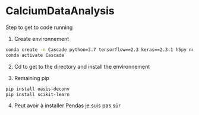 # CalciumDataAnalysis

Step to get to code running

1. Create environnement

```bash
conda create -n Cascade python=3.7 tensorflow==2.3 keras==2.3.1 h5py numpy scipy matplotlib seaborn ruamel.yaml spyder
conda activate Cascade
```

2. Cd to get to the directory and install the environnement

3. Remaining pip 

```bash
pip install oasis-deconv
pip install scikit-learn
```

4. Peut avoir à installer Pendas je suis pas sûr